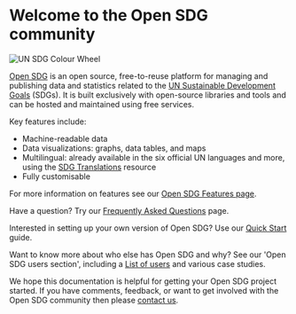 <h1>Welcome to the Open SDG community</h1>

<img class="wheel" alt="UN SDG Colour Wheel" src="img/SDG Wheel_Transparent.png" />

[Open SDG](https://github.com/open-sdg/open-sdg) is an open source, free-to-reuse platform for managing and publishing data and statistics related to the [UN Sustainable Development Goals](https://www.un.org/sustainabledevelopment/sustainable-development-goals/) (SDGs). It is built exclusively with open-source libraries and tools and can be hosted and maintained using free services.

Key features include:

* Machine-readable data
* Data visualizations: graphs, data tables, and maps
* Multilingual: already available in the six official UN languages and more, using the [SDG Translations](https://open-sdg.github.io/sdg-translations/) resource
* Fully customisable

For more information on features see our [Open SDG Features page](open-sdg-features.md).

Have a question? Try our [Frequently Asked Questions](faq.md) page.

Interested in setting up your own version of Open SDG? Use our [Quick Start](quick-start.md) guide.

Want to know more about who else has Open SDG and why? See our 'Open SDG users section', including a [List of users](community.md) and various case studies.

We hope this documentation is helpful for getting your Open SDG project started. If you have comments, feedback, or want to get involved with the Open SDG community then please [contact us](support.md).
